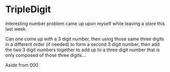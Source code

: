 # TripleDigit

Interesting number problem came up upon myself while leaving a store this last week.

Can one come up with a 3 digit number, then using those same three digits in a different order (if needed) to form a second 3 digit number, then add the two 3 digit numbers together to add up to a three digit number that is only composed of those three digits...

Aside from 000